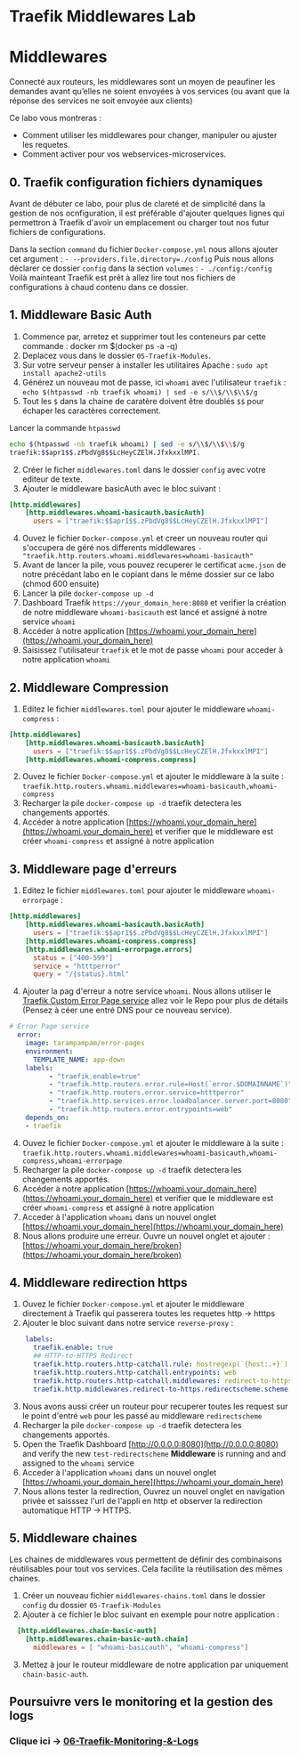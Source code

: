 # Traefik Middlewares Lab


# Middlewares

Connecté aux routeurs, les middlewares sont un moyen de peaufiner les demandes avant qu’elles ne soient envoyées à vos services (ou avant que la réponse des services ne soit envoyée aux clients)

Ce labo vous montreras :
* Comment utiliser les middlewares pour changer, manipuler ou ajuster les requetes.
* Comment activer pour vos webservices-microservices.

## 0. Traefik configuration fichiers dynamiques
Avant de débuter ce labo, pour plus de clareté et de simplicité dans la gestion de nos ocnfiguration,
il est préférable d'ajouter quelques lignes qui permettron à Traefik d'avoir un emplacement ou charger tout nos 
futur fichiers de configurations.

Dans la section `command` du fichier `Docker-compose.yml` nous allons ajouter cet argument : `- --providers.file.directory=./config`
Puis nous allons déclarer ce dossier `config` dans la section `volumes` : `- ./config:/config`
Voilà mainteant Traefik est prêt à allez lire tout nos fichiers de configurations à chaud contenu dans ce dossier.

## 1. Middleware Basic Auth
1. Commence par, arretez et supprimer tout les conteneurs par cette commande : docker rm $(docker ps -a -q)
2. Deplacez vous dans le dossier `05-Traefik-Modules`.
3. Sur votre serveur penser à installer les utilitaires Apache : `sudo apt install apache2-utils`
4. Générez un nouveau mot de passe, ici  `whoami` avec l'utilisateur `traefik` : `echo $(htpasswd -nb traefik whoami) | sed -e s/\\$/\\$\\$/g`
5. Tout les `$` dans la chaine de caratère doivent être doublés `$$` pour échaper les caractères correctement. 

Lancer la commande `htpasswd`

```bash
echo $(htpasswd -nb traefik whoami) | sed -e s/\\$/\\$\\$/g
traefik:$$apr1$$.zPbdVg8$$LcHeyCZElH.JfxkxxlMPI.

```
2. Créer le ficher `middlewares.toml` dans le dossier `config` avec votre editeur de texte.
3. Ajouter le middleware basicAuth avec le bloc suivant :
```toml
[http.middlewares]
    [http.middlewares.whoami-basicauth.basicAuth]
      users = ["traefik:$$apr1$$.zPbdVg8$$LcHeyCZElH.JfxkxxlMPI"]
```
4. Ouvez le fichier `Docker-compose.yml` et creer un nouveau router qui s'occupera de géré nos differents middlewares `- "traefik.http.routers.whoami.middlewares=whoami-basicauth"`
5. Avant de lancer la pile, vous pouvez recuperer le certificat `acme.json` de notre précédant labo en le copiant dans le même dossier sur ce labo (chmod 600 ensuite)
8. Lancer la pile `docker-compose up -d`
9. Dashboard Traefik  `https://your_domain_here:8080` et verifier la création de notre middleware `whoami-basicauth` est lancé et assigné à notre service `whoami`
10. Accéder à notre application [https://whoami.your_domain_here](https://whoami.your_domain_here)
11. Saisissez l'utilisateur `traefik`  et le mot de passe `whoami` pour acceder à notre application `whoami`

## 2. Middleware Compression
1. Editez le fichier `middlewares.toml` pour ajouter le middleware `whoami-compress` : 
````toml
[http.middlewares]
    [http.middlewares.whoami-basicauth.basicAuth]
      users = ["traefik:$$apr1$$.zPbdVg8$$LcHeyCZElH.JfxkxxlMPI"]
    [http.middlewares.whoami-compress.compress]
````
2. Ouvez le fichier `Docker-compose.yml` et ajouter le middleware à la suite  : `traefik.http.routers.whoami.middlewares=whoami-basicauth,whoami-compress`
3. Recharger la pile `docker-compose up -d` traefik detectera les changements apportés.
4. Accéder à notre application [https://whoami.your_domain_here](https://whoami.your_domain_here) et verifier que le middleware est créer `whoami-compress` et  assigné à notre application

## 3. Middleware page d'erreurs
1. Editez le fichier `middlewares.toml` pour ajouter le middleware `whoami-errorpage` : 
````toml
[http.middlewares]
    [http.middlewares.whoami-basicauth.basicAuth]
      users = ["traefik:$$apr1$$.zPbdVg8$$LcHeyCZElH.JfxkxxlMPI"]
    [http.middlewares.whoami-compress.compress]
    [http.middlewares.whoami-errorpage.errors]
      status = ["400-599"]
      service = "htttperror"
      query = "/{status}.html"
````
4. Ajouter la pag d'erreur a notre service `whoami`. Nous allons utiliser le [Traefik Custom Error Page service](https://github.com/guillaumebriday/traefik-custom-error-pages) allez voir le Repo pour plus de détails (Pensez à céer une entré DNS pour ce nouveau service).
  ```yaml
  # Error Page service
    error:
      image: tarampampam/error-pages
      environment:
        TEMPLATE_NAME: app-down
      labels:
            - "traefik.enable=true"
            - "traefik.http.routers.error.rule=Host(`error.$DOMAINNAME`)"
            - "traefik.http.routers.error.service=htttperror"
            - "traefik.http.services.error.loadbalancer.server.port=8080"
            - "traefik.http.routers.error.entrypoints=web"
      depends_on:
      - traefik
  ```
4. Ouvez le fichier `Docker-compose.yml` et ajouter le middleware à la suite : `traefik.http.routers.whoami.middlewares=whoami-basicauth,whoami-compress,whoami-errorpage`
6. Recharger la pile `docker-compose up -d` traefik detectera les changements apportés.
4. Accéder à notre application [https://whoami.your_domain_here](https://whoami.your_domain_here) et verifier que le middleware est créer `whoami-compress` et  assigné à notre application
8.  Acceder à l'application `whoami` dans un nouvel onglet  [https://whoami.your_domain_here](https://whoami.your_domain_here)
9.  Nous allons produire une erreur. Ouvre un nouvel onglet et ajouter :  [https://whoami.your_domain_here/broken](https://whoami.your_domain_here/broken)

## 4. Middleware redirection https
1. Ouvez le fichier `Docker-compose.yml` et ajouter le middleware directement à Traefik qui passerera toutes les requetes http -> htttps
2. Ajouter le bloc suivant dans notre service `reverse-proxy` : 
````yml
    labels:
      traefik.enable: true
      ## HTTP-to-HTTPS Redirect
      traefik.http.routers.http-catchall.rule: hostregexp(`{host:.+}`)
      traefik.http.routers.http-catchall.entrypoints: web
      traefik.http.routers.http-catchall.middlewares: redirect-to-https
      traefik.http.middlewares.redirect-to-https.redirectscheme.scheme: https
````
3. Nous avons aussi créer un routeur pour recuperer toutes les request sur le point d'entré `web` pour les passé au middleware `redirectscheme`
6. Recharger la pile `docker-compose up -d` traefik detectera les changements apportés.
10. Open the Traefik Dashboard [http://0.0.0.0:8080](http://0.0.0.0:8080) and verify the new `test-redirectscheme` **Middleware** is running and and assigned to the `whoami` service
8. Acceder à l'application `whoami` dans un nouvel onglet  [https://whoami.your_domain_here](https://whoami.your_domain_here)
12. Nous allons tester la redirection, Ouvrez un nouvel onglet en navigation privée et saisssez l'url de l'appli en http et observer la redirection automatique HTTP -> HTTPS. 

## 5. Middleware chaines
Les chaines de middlewares vous permettent de définir des combinaisons réutilisables pour tout vos services. Cela facilite la réutilisation des mêmes chaines.
1. Créer un nouveau fichier `middlewares-chains.toml` dans le dossier `config` du dossier `05-Traefik-Modules` 
2. Ajouter à ce fichier le bloc suivant en exemple pour notre application : 
````toml
  [http.middlewares.chain-basic-auth]
    [http.middlewares.chain-basic-auth.chain]
      middlewares = [ "whoami-basicauth", "whoami-compress"]
````
3. Mettez à jour le routeur middleware de notre application par uniquement `chain-basic-auth`.

## Poursuivre vers le monitoring et la gestion des logs

### Clique ici ->  [06-Traefik-Monitoring-&-Logs](https://github.com/56kcloud/traefik-training/blob/master/06-Observability/traefik-observability.md)